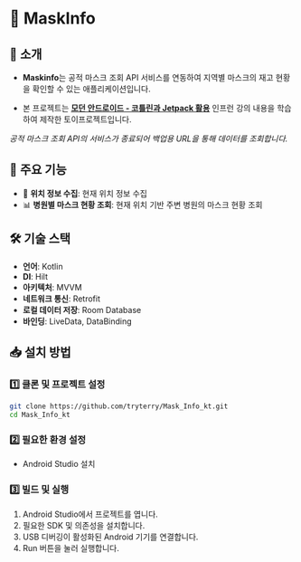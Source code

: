 # 📱 MaskInfo

## 📢 소개
- **Maskinfo**는 공적 마스크 조회 API 서비스를 연동하여 지역별 마스크의 재고 현황을 확인할 수 있는 애플리케이션입니다.

- 본 프로젝트는 **[모던 안드로이드 - 코틀린과 Jetpack 활용](https://www.inflearn.com/course/%EB%AA%A8%EB%8D%98-%EC%95%88%EB%93%9C%EB%A1%9C%EC%9D%B4%EB%93%9C-%EC%BD%94%ED%8B%80%EB%A6%B0-%EC%A0%9C%ED%8A%B8%ED%8C%A9#curriculum)** 인프런 강의 내용을 학습하여 제작한 토이프로젝트입니다.

*공적 마스크 조회 API의 서비스가 종료되어 백업용 URL을 통해 데이터를 조회합니다.*

## 🎯 주요 기능
- 🔹 **위치 정보 수집**: 현재 위치 정보 수집
- 📊 **병원별 마스크 현황 조회**: 현재 위치 기반 주변 병원의 마스크 현황 조회

## 🛠️ 기술 스택
- **언어**: Kotlin
- **DI**: Hilt
- **아키텍처**: MVVM
- **네트워크 통신**: Retrofit
- **로컬 데이터 저장**: Room Database
- **바인딩**: LiveData, DataBinding

## 📥 설치 방법
### 1️⃣ 클론 및 프로젝트 설정
~~~bash
git clone https://github.com/tryterry/Mask_Info_kt.git
cd Mask_Info_kt
~~~

### 2️⃣ 필요한 환경 설정
- Android Studio 설치

### 3️⃣ 빌드 및 실행
1. Android Studio에서 프로젝트를 엽니다.
2. 필요한 SDK 및 의존성을 설치합니다.
3. USB 디버깅이 활성화된 Android 기기를 연결합니다.
4. Run 버튼을 눌러 실행합니다.

